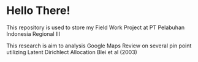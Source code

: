 # Hello There!

This repository is used to store my Field Work Project at PT Pelabuhan Indonesia Regional III

This research is aim to analysis Google Maps Review on several pin point utilizing Latent Dirichlect Allocation Blei et al (2003)
